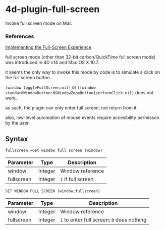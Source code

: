 # 4d-plugin-full-screen
Invoke full screen mode on Mac

### References

[Implementing the Full-Screen Experience](https://developer.apple.com/library/archive/documentation/General/Conceptual/MOSXAppProgrammingGuide/FullScreenApp/FullScreenApp.html#//apple_ref/doc/uid/TP40010543-CH6-SW4)

full screen mode (other than 32-bit carbon/QuickTime full screen mode) was introduced in 4D v14 and Mac OS X 10.7.

it seems the only way to invoke this mode by code is to simulate a click on the full screen button.

`[window toggleFullScreen:nil]` or `[[window standardWindowButton:NSWindowZoomButton]performClick:nil]` does not work.

as such, the plugin can only enter full screen, not return from it.

also, low-level automation of mouse events require accesibility permisson by the user.

## Syntax

```
fullscreen:=Get window full screen (window)
```

Parameter|Type|Description
------------|------|----
window|Integer|Window reference
fullscreen|Integer|``1`` if full screen

```
SET WINDOW FULL SCREEN (window;fullscreen)
```

Parameter|Type|Description
------------|------|----
window|Integer|Window reference
fullscreen|Integer|``1`` to enter full screen; ``0`` does nothing
